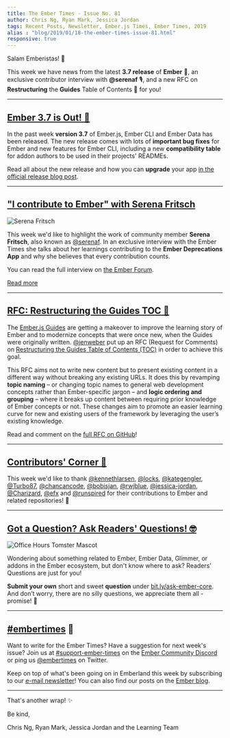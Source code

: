 ```yaml
---
title: The Ember Times - Issue No. 81
author: Chris Ng, Ryan Mark, Jessica Jordan
tags: Recent Posts, Newsletter, Ember.js Times, Ember Times, 2019
alias : "blog/2019/01/18-the-ember-times-issue-81.html"
responsive: true
---
```


Salam Emberistas! 🐹

This week we have news from the latest **3.7 release** of **Ember** 🚀, an exclusive contributor interview with **@serenaf** 🎙,
and a new RFC on **Restructuring** the **Guides** Table of Contents 🔖 for you!

---

## [Ember 3.7 is Out! 🎉](https://www.emberjs.com/blog/2019/01/07/ember-3-7.html)

In the past week **version 3.7** of Ember.js, Ember CLI and Ember Data has been released. The new release comes with lots of **important bug fixes** for Ember and new features for Ember CLI, including a new **compatibility table** for addon authors to be used in their projects' READMEs.

Read all about the new release and how you can **upgrade** your app [in the official release blog post](https://www.emberjs.com/blog/2019/01/07/ember-3-7.html).

---

## ["I contribute to Ember" with Serena Fritsch](https://discuss.emberjs.com/t/i-contribute-to-ember-with-serena-fritsch/16037)

<div class="float-right padded portrait-frame"><img alt="Serena Fritsch" title="Serena Fritsch - Contributor to Ember" src="/images/blog/emberjstimes/serenaf.jpeg" /></div>

This week we'd like to highlight the work of community member **Serena Fritsch**, also known as [@serenaf](https://github.com/serenaf).
In an exclusive interview with the Ember Times she talks about her learnings contributing to the **Ember Deprecations App** and why she believes that every contribution counts.

You can read the full interview on [the Ember Forum](https://discuss.emberjs.com/t/i-contribute-to-ember-with-serena-fritsch/16037).

<a class="ember-button ember-button--centered" href="https://discuss.emberjs.com/t/i-contribute-to-ember-with-serena-fritsch/16037">Read more</a>

---

## [RFC: Restructuring the Guides TOC 🔖](https://github.com/emberjs/rfcs/pull/431)

The [Ember.js Guides](https://guides.emberjs.com/release/) are getting a makeover to improve the learning story of Ember and to modernize concepts that were once new, when the Guides were originally written. [@jenweber](https://github.com/jenweber) put up an RFC (Request for Comments) on [Restructuring the Guides Table of Contents (TOC)](https://github.com/emberjs/rfcs/pull/431) in order to achieve this goal.

This RFC aims not to write new content but to present existing content in a different way without breaking any existing URLs. It does this by revamping **topic naming** – or changing topic names to general web development concepts rather than Ember-specific jargon – and **logic ordering and grouping** – where it breaks up content between requiring prior knowledge of Ember concepts or not. These changes aim to promote an easier learning curve for new and existing users of the framework by leveraging the user’s existing knowledge.

Read and comment on the [full RFC on GitHub](https://github.com/emberjs/rfcs/pull/431)!

---

## [Contributors' Corner 👏](https://guides.emberjs.com/release/contributing/repositories/)

<p>This week we'd like to thank <a href="https://github.com/kennethlarsen" target="gh-user">@kennethlarsen</a>, <a href="https://github.com/locks" target="gh-user">@locks</a>, <a href="https://github.com/kategengler" target="gh-user">@kategengler</a>, <a href="https://github.com/Turbo87" target="gh-user">@Turbo87</a>, <a href="https://github.com/chancancode" target="gh-user">@chancancode</a>, <a href="https://github.com/bobisjan" target="gh-user">@bobisjan</a>, <a href="https://github.com/rwjblue" target="gh-user">@rwjblue</a>, <a href="https://github.com/jessica-jordan" target="gh-user">@jessica-jordan</a>, <a href="https://github.com/Charizard" target="gh-user">@Charizard</a>, <a href="https://github.com/efx" target="gh-user">@efx</a> and <a href="https://github.com/runspired" target="gh-user">@runspired</a> for their contributions to Ember and related repositories! 💖</p>

---

## [Got a Question? Ask Readers' Questions! 🤓](https://docs.google.com/forms/d/e/1FAIpQLScqu7Lw_9cIkRtAiXKitgkAo4xX_pV1pdCfMJgIr6Py1V-9Og/viewform)

<div class="blog-row">
  <img class="float-right small transparent padded" alt="Office Hours Tomster Mascot" title="Readers' Questions" src="/images/tomsters/officehours.png" />

  <p>Wondering about something related to Ember, Ember Data, Glimmer, or addons in the Ember ecosystem, but don't know where to ask? Readers’ Questions are just for you!</p>

<p><strong>Submit your own</strong> short and sweet <strong>question</strong> under <a href="https://bit.ly/ask-ember-core" target="rq">bit.ly/ask-ember-core</a>. And don’t worry, there are no silly questions, we appreciate them all - promise! 🤞</p>

</div>

---

## [#embertimes](https://emberjs.com/blog/tags/newsletter.html) 📰

Want to write for the Ember Times? Have a suggestion for next week's issue? Join us at [#support-ember-times](https://discordapp.com/channels/480462759797063690/485450546887786506) on the [Ember Community Discord](https://discordapp.com/invite/zT3asNS) or ping us [@embertimes](https://twitter.com/embertimes) on Twitter.

Keep on top of what's been going on in Emberland this week by subscribing to our [e-mail newsletter](https://the-emberjs-times.ongoodbits.com/)! You can also find our posts on the [Ember blog](https://emberjs.com/blog/tags/newsletter.html).

---


That's another wrap! ✨

Be kind,

Chris Ng, Ryan Mark, Jessica Jordan and the Learning Team
